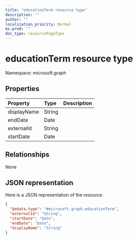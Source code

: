 ```yaml
---
title: "educationTerm resource type"
description: ""
author: ""
localization_priority: Normal
ms.prod: ""
doc_type: resourcePageType
---
```


# educationTerm resource type


Namespace: microsoft.graph



## Properties
|Property|Type|Description|
|:---|:---|:---|
|displayName|String||
|endDate|Date||
|externalId|String||
|startDate|Date||

## Relationships
None

## JSON representation
Here is a JSON representation of the resource.
<!-- {
  "blockType": "resource",
  "@odata.type": "microsoft.graph.educationTerm"
}
-->
``` json
{
  "@odata.type": "#microsoft.graph.educationTerm",
  "externalId": "String",
  "startDate": "Date",
  "endDate": "Date",
  "displayName": "String"
}
```

